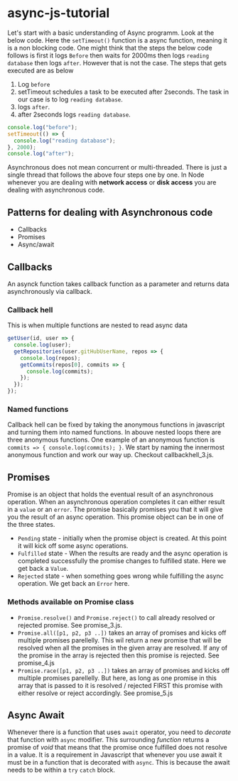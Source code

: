 # async-js-tutorial

Let's start with a basic understanding of Async programm. Look at the below code. Here the `setTimeout()` function is a async function, meaning it is a non blocking code. One might think that the steps the below code follows is first it logs `Before` then waits for 2000ms then logs `reading database` then logs `after`. However that is not the case. The steps that gets executed are as below

1. Log `before`
2. setTimeout schedules a task to be executed after 2seconds. The task in our case is to log `reading database`.
3. logs `after`.
4. after 2seconds logs `reading database`.

```javascript
console.log("before");
setTimeout(() => {
  console.log("reading database");
}, 2000);
console.log("after");
```

Asynchronous does not mean concurrent or multi-threaded. There is just a single thread that follows the above four steps one by one. In Node whenever you are dealing with **network access** or **disk access** you are dealing with asynchronous code.

## Patterns for dealing with Asynchronous code

- Callbacks
- Promises
- Async/await

## Callbacks

An asynck function takes callback function as a parameter and returns data asynchronously via callback.

### Callback hell

This is when multiple functions are nested to read async data

```javascript
getUser(id, user => {
  console.log(user);
  getRepositories(user.gitHubUserName, repos => {
    console.log(repos);
    getCommits(repos[0], commits => {
      console.log(commits);
    });
  });
});
```

### Named functions

Callback hell can be fixed by taking the anonymous functions in javascript and turning them into named functions. In abouve nested loops there are three anonymous functions. One example of an anonymous function is
`commits => { console.log(commits); }`. We start by naming the innermost
anonymous function and work our way up. Checkout callbackhell_3.js.

## Promises

Promise is an object that holds the eventual result of an asynchronous operation. When an asynchronous operation completes it can either result in a `value` or an `error`. The promise basically promises you that it will give you the result of an async operation. This promise object can be in one of the three states.

- `Pending` state - initially when the promise object is created. At this point it will kick off some async operations.
- `Fulfilled` state - When the results are ready and the async operation is completed successfully the promise changes to fulfilled state. Here we get back a `Value`.
- `Rejected` state - when something goes wrong while fulfilling the async operation. We get back an `Error` here.

### Methods available on Promise class

- `Promise.resolve()` and `Promise.reject()` to call already resolved or rejected promise. See promise_3.js.
- `Promise.all([p1, p2, p3 ..])` takes an array of promises and kicks off multiple promises parellelly. This wil return a new promise that will be resolved when all the promises in the given array are resolved. If any of the promise in the array is rejected then this promise is rejected. See promise_4.js
- `Promise.race([p1, p2, p3 ..])` takes an array of promises and kicks off multiple promises parellelly. But here, as long as one promise in this array that is passed to it is resolved / rejected FIRST this promise with either resolve or reject accordingly. See promise_5.js

## Async Await

Whenever there is a function that uses `await` operator, you need to _decorate_ that function with `async` modifier.
This surrounding _function_ returns a promise of _void_ that means that the promise once fulfilled does not resolve in a value.
It is a requirement in Javascript that whenever you use await it must be in a function that is decorated with `async`. This is because the await needs to be within a `try` `catch` block.
